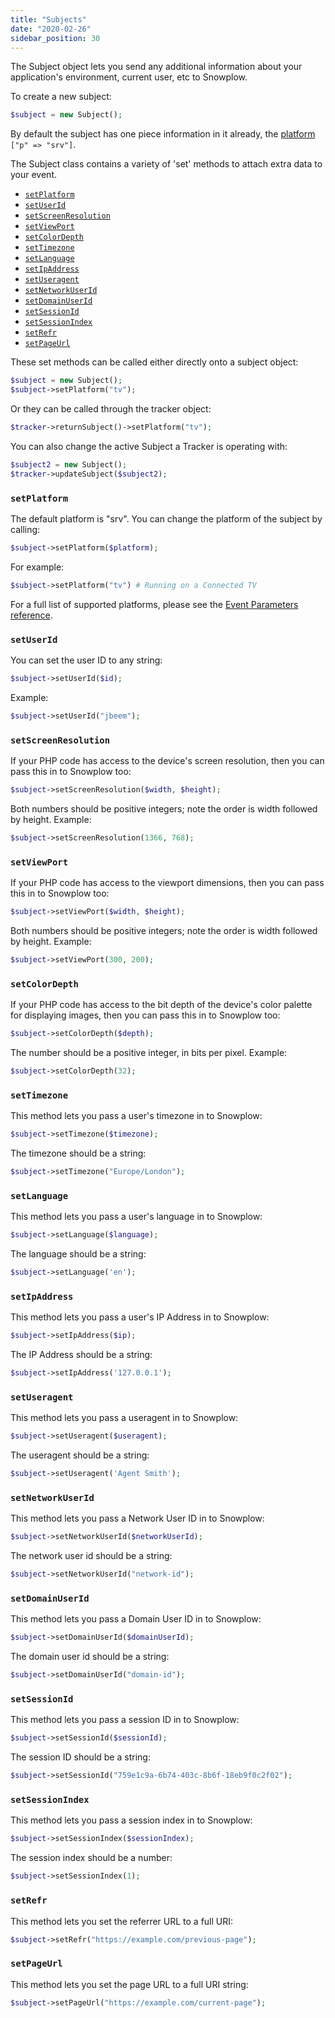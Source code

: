 ```yaml
---
title: "Subjects"
date: "2020-02-26"
sidebar_position: 30
---
```


The Subject object lets you send any additional information about your application's environment, current user, etc to Snowplow.

To create a new subject:

```php
$subject = new Subject();
```

By default the subject has one piece information in it already, the [platform](/docs/collecting-data/collecting-from-own-applications/snowplow-tracker-protocol/going-deeper/event-parameters/index.md#application-parameters) `["p" => "srv"]`.

The Subject class contains a variety of 'set' methods to attach extra data to your event.

- [`setPlatform`](#setplatform)
- [`setUserId`](#setuserid)
- [`setScreenResolution`](#setscreenresolution)
- [`setViewPort`](#setviewport)
- [`setColorDepth`](#setcolordepth)
- [`setTimezone`](#settimezone)
- [`setLanguage`](#setlanguage)
- [`setIpAddress`](#setipaddress)
- [`setUseragent`](#setuseragent)
- [`setNetworkUserId`](#setnetworkuserid)
- [`setDomainUserId`](#setdomainuserid)
- [`setSessionId`](#setsessionid)
- [`setSessionIndex`](#setsessionindex)
- [`setRefr`](#setrefr)
- [`setPageUrl`](#setpageurl)

These set methods can be called either directly onto a subject object:

```php
$subject = new Subject();
$subject->setPlatform("tv");
```

Or they can be called through the tracker object:

```php
$tracker->returnSubject()->setPlatform("tv");
```

You can also change the active Subject a Tracker is operating with:

```php
$subject2 = new Subject();
$tracker->updateSubject($subject2);
```

### `setPlatform`

The default platform is "srv". You can change the platform of the subject by calling:

```php
$subject->setPlatform($platform);
```

For example:

```php
$subject->setPlatform("tv") # Running on a Connected TV
```

For a full list of supported platforms, please see the [Event Parameters reference](/docs/collecting-data/collecting-from-own-applications/snowplow-tracker-protocol/going-deeper/event-parameters/index.md#application-parameters).

### `setUserId`

You can set the user ID to any string:

```php
$subject->setUserId($id);
```

Example:

```php
$subject->setUserId("jbeem");
```

### `setScreenResolution`

If your PHP code has access to the device's screen resolution, then you can pass this in to Snowplow too:

```php
$subject->setScreenResolution($width, $height);
```

Both numbers should be positive integers; note the order is width followed by height. Example:

```php
$subject->setScreenResolution(1366, 768);
```

### `setViewPort`

If your PHP code has access to the viewport dimensions, then you can pass this in to Snowplow too:

```php
$subject->setViewPort($width, $height);
```

Both numbers should be positive integers; note the order is width followed by height. Example:

```php
$subject->setViewPort(300, 200);
```

### `setColorDepth`

If your PHP code has access to the bit depth of the device's color palette for displaying images, then you can pass this in to Snowplow too:

```php
$subject->setColorDepth($depth);
```

The number should be a positive integer, in bits per pixel. Example:

```php
$subject->setColorDepth(32);
```

### `setTimezone`

This method lets you pass a user's timezone in to Snowplow:

```php
$subject->setTimezone($timezone);
```

The timezone should be a string:

```php
$subject->setTimezone("Europe/London");
```

### `setLanguage`

This method lets you pass a user's language in to Snowplow:

```php
$subject->setLanguage($language);
```

The language should be a string:

```php
$subject->setLanguage('en');
```

### `setIpAddress`

This method lets you pass a user's IP Address in to Snowplow:

```php
$subject->setIpAddress($ip);
```

The IP Address should be a string:

```php
$subject->setIpAddress('127.0.0.1');
```

### `setUseragent`

This method lets you pass a useragent in to Snowplow:

```php
$subject->setUseragent($useragent);
```

The useragent should be a string:

```php
$subject->setUseragent('Agent Smith');
```

### `setNetworkUserId`

This method lets you pass a Network User ID in to Snowplow:

```php
$subject->setNetworkUserId($networkUserId);
```

The network user id should be a string:

```php
$subject->setNetworkUserId("network-id");
```

### `setDomainUserId`

This method lets you pass a Domain User ID in to Snowplow:

```php
$subject->setDomainUserId($domainUserId);
```

The domain user id should be a string:

```php
$subject->setDomainUserId("domain-id");
```

### `setSessionId`

This method lets you pass a session ID in to Snowplow:

```php
$subject->setSessionId($sessionId);
```

The session ID should be a string:

```php
$subject->setSessionId("759e1c9a-6b74-403c-8b6f-18eb9f0c2f02");
```

### `setSessionIndex`

This method lets you pass a session index in to Snowplow:

```php
$subject->setSessionIndex($sessionIndex);
```

The session index should be a number:

```php
$subject->setSessionIndex(1);
```

### `setRefr`

This method lets you set the referrer URL to a full URI:

```php
$subject->setRefr("https://example.com/previous-page");
```

### `setPageUrl`

This method lets you set the page URL to a full URI string:

```php
$subject->setPageUrl("https://example.com/current-page");
```

